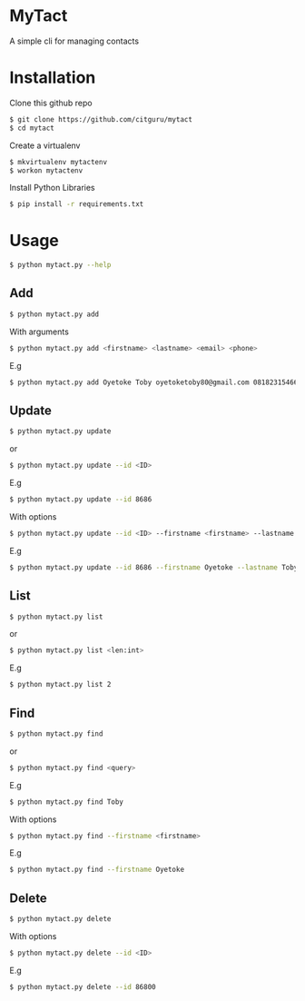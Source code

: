 # MyTact

A simple cli for managing contacts

# Installation

Clone this github repo

```bash
$ git clone https://github.com/citguru/mytact
$ cd mytact
```
Create a virtualenv

```bash
$ mkvirtualenv mytactenv
$ workon mytactenv
```

Install Python Libraries

```bash
$ pip install -r requirements.txt
```

# Usage

```bash
$ python mytact.py --help
```

## Add

```bash
$ python mytact.py add
```

With arguments

```bash
$ python mytact.py add <firstname> <lastname> <email> <phone>
```

E.g

```bash
$ python mytact.py add Oyetoke Toby oyetoketoby80@gmail.com 08182315466
```

## Update

```bash
$ python mytact.py update
```

or

```bash
$ python mytact.py update --id <ID>
```

E.g 
```bash
$ python mytact.py update --id 8686
```

With options

```bash
$ python mytact.py update --id <ID> --firstname <firstname> --lastname <lastname>
```

E.g

```bash
$ python mytact.py update --id 8686 --firstname Oyetoke --lastname Toby
```

## List

```bash
$ python mytact.py list
```
or

```bash
$ python mytact.py list <len:int>
```
E.g
```bash
$ python mytact.py list 2
```

## Find

```bash
$ python mytact.py find
```

or

```bash
$ python mytact.py find <query>
```

E.g 
```bash
$ python mytact.py find Toby
```

With options

```bash
$ python mytact.py find --firstname <firstname> 
```

E.g

```bash
$ python mytact.py find --firstname Oyetoke
```

## Delete

```bash
$ python mytact.py delete
```

With options

```bash
$ python mytact.py delete --id <ID> 
```

E.g

```bash
$ python mytact.py delete --id 86800
```